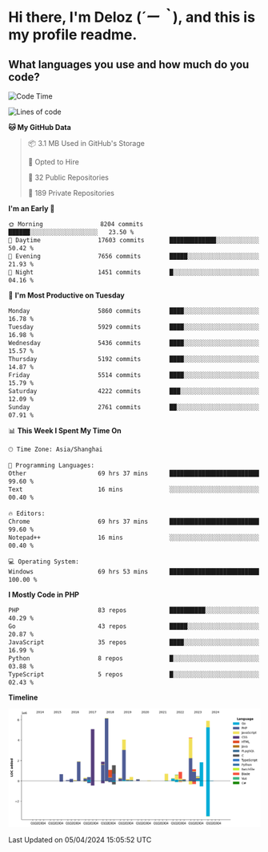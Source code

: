# **Hi there, I'm Deloz (*´ー｀*), and this is my profile readme.**

## **What languages you use and how much do you code?**

<!--START_SECTION:waka-->
![Code Time](http://img.shields.io/badge/Code%20Time-3%2C693%20hrs%2050%20mins-blue)

![Lines of code](https://img.shields.io/badge/From%20Hello%20World%20I%27ve%20Written-40.6%20million%20lines%20of%20code-blue)

**🐱 My GitHub Data** 

> 📦 3.1 MB Used in GitHub's Storage 
 > 
> 💼 Opted to Hire
 > 
> 📜 32 Public Repositories 
 > 
> 🔑 189 Private Repositories 
 > 
**I'm an Early 🐤** 

```text
🌞 Morning                8204 commits        ██████░░░░░░░░░░░░░░░░░░░   23.50 % 
🌆 Daytime                17603 commits       █████████████░░░░░░░░░░░░   50.42 % 
🌃 Evening                7656 commits        █████░░░░░░░░░░░░░░░░░░░░   21.93 % 
🌙 Night                  1451 commits        █░░░░░░░░░░░░░░░░░░░░░░░░   04.16 % 
```
📅 **I'm Most Productive on Tuesday** 

```text
Monday                   5860 commits        ████░░░░░░░░░░░░░░░░░░░░░   16.78 % 
Tuesday                  5929 commits        ████░░░░░░░░░░░░░░░░░░░░░   16.98 % 
Wednesday                5436 commits        ████░░░░░░░░░░░░░░░░░░░░░   15.57 % 
Thursday                 5192 commits        ████░░░░░░░░░░░░░░░░░░░░░   14.87 % 
Friday                   5514 commits        ████░░░░░░░░░░░░░░░░░░░░░   15.79 % 
Saturday                 4222 commits        ███░░░░░░░░░░░░░░░░░░░░░░   12.09 % 
Sunday                   2761 commits        ██░░░░░░░░░░░░░░░░░░░░░░░   07.91 % 
```


📊 **This Week I Spent My Time On** 

```text
🕑︎ Time Zone: Asia/Shanghai

💬 Programming Languages: 
Other                    69 hrs 37 mins      █████████████████████████   99.60 % 
Text                     16 mins             ░░░░░░░░░░░░░░░░░░░░░░░░░   00.40 % 

🔥 Editors: 
Chrome                   69 hrs 37 mins      █████████████████████████   99.60 % 
Notepad++                16 mins             ░░░░░░░░░░░░░░░░░░░░░░░░░   00.40 % 

💻 Operating System: 
Windows                  69 hrs 53 mins      █████████████████████████   100.00 % 
```

**I Mostly Code in PHP** 

```text
PHP                      83 repos            ██████████░░░░░░░░░░░░░░░   40.29 % 
Go                       43 repos            █████░░░░░░░░░░░░░░░░░░░░   20.87 % 
JavaScript               35 repos            ████░░░░░░░░░░░░░░░░░░░░░   16.99 % 
Python                   8 repos             █░░░░░░░░░░░░░░░░░░░░░░░░   03.88 % 
TypeScript               5 repos             █░░░░░░░░░░░░░░░░░░░░░░░░   02.43 % 
```



**Timeline**

![Lines of Code chart](https://raw.githubusercontent.com/deloz/deloz/main/assets/bar_graph.png)


 Last Updated on 05/04/2024 15:05:52 UTC
<!--END_SECTION:waka-->
